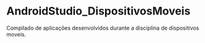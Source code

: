 # AndroidStudio_DispositivosMoveis
Compilado de aplicações desenvolvidos durante a disciplina de dispositivos moveis.
